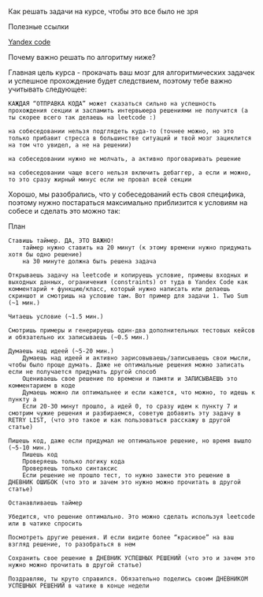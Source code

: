Как решать задачи на курсе, чтобы это все было не зря

Полезные ссылки

[Yandex code](https://code.yandex-team.ru)

Почему важно решать по алгоритму ниже?

Главная цель курса - прокачать ваш мозг для алгоритмических задачек и успешное прохождение будет следствием, поэтому тебе важно учитывать следующее:

    КАЖДАЯ “ОТПРАВКА КОДА” может сказаться сильно на успешность прохождения секции и заспамить интервьюера решениями не получится (а ты скорее всего так делаешь на leetcode :)

    на собеседовании нельзя подглядеть куда-то (точнее можно, но это только прибавит стресса в большинстве ситуаций и твой мозг зациклится на том что увидел, а не на решении)

    на собеседовании нужно не молчать, а активно проговаривать решение

    на собеседовании чаще всего нельзя включить дебаггер, а если и можно, то это сразу жирный минус если не провал всей секции

Хорошо, мы разобрались, что у собеседований есть своя специфика, поэтому нужно постараться максимально приблизится к условиям на собесе и cделать это можно так:


План

    Ставишь таймер. ДА, ЭТО ВАЖНО!
        таймер нужно ставить на 20 минут (к этому времени нужно придумать хотя бы одно решение)
        на 30 минуте должна быть решена задача

    Открываешь задачу на leetcode и копируешь условие, примевы входных и выходных данных, ограничения (constraints) от туда в Yandex Code как комментарий + функцию/класс, который нужно написать или делаешь скриншот и смотришь на условие там. Вот пример для задачи 1. Two Sum (~1 мин.)

    Читаешь условие (~1.5 мин.)

    Смотришь примеры и генерируешь один-два дополнительных тестовых кейсов и обязательно их записываешь (~0.5 мин.)

    Думаешь над идеей (~5-20 мин.)
        Думаешь над идеей и активно зарисовываешь/записываешь свои мысли, чтобы было проще думать. Даже не оптимальные решения можно записать если не получается придумать другой способ
        Оцениваешь свое решение по времени и памяти и ЗАПИСЫВАЕШЬ это комментарием в коде
        Думаешь можно ли оптимальнее и если кажется, что можно, то идешь к пункту a
        Если 20-30 минут прошло, а идей 0, то сразу идем к пункту 7 и смотрим чужие решения и разбираемся, советую добавить эту задачу в RETRY LIST, (что это такое и как пользоваться расскажу в другой статье)

    Пишешь код, даже если придумал не оптимальное решение, но время вышло (~5-10 мин.)
        Пишешь код
        Проверяешь только логику кода
        Проверяешь только синтаксис
        Если решение не прошло тест, то нужно занести это решение в ДНЕВНИК ОШИБОК (что это и зачем это нужно можно прочитать в другой статье)

    Останавливаешь таймер

    Убедится, что решение оптимально. Это можно сделать используя leetcode или в чатике спросить

    Посмотреть другие решения. И если видите более “красивое” на ваш взгляд решение, то разобраться в нем

    Сохранить свое решение в ДНЕВНИК УСПЕШНЫХ РЕШЕНИЙ (что это и зачем это нужно можно прочитать в другой статье)

    Поздравляю, ты круто справился. Обязательно поделись своим ДНЕВНИКОМ УСПЕШНЫХ РЕШЕНИЙ в чатике в конце недели


